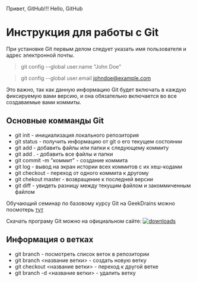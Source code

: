 Привет, GitHub!!!
Hello, GitHub

# Инструкция для работы с Git

При установке Git первым делом следует указать имя пользователя и адрес 
электронной почты.

> git config --global user.name "John Doe"

> git config --global user.email johndoe@example.com

Это важно, так как данную информацию Git будет включать 
в каждую фиксируемую вами версию, и она обязательно включается во все создаваемые вами коммиты.

## Основные комманды Git

* git init - инициализация локального репозитория
* git status - получить информацию от git о его текущем состоянии
* git add - добавить файлы или папки к следующему коммиту
* git add . - добавить все файлы и папки
* git commit -m "коммит" - создание коммита
* git log - вывод на экран истории всех коммитов с их хеш-кодами
* git checkout - переход от одного коммита к другому
* git chekout master - возвращение к последней версии 
* git diff - увидеть разницу между текущим файлом и закоммиченным файлом

Обучающий семинар по базовому курсу Git на GeekDrains можно посмотерь [тут](https://gb.ru/chapters/7831)

Скачать програму Git можно на официальном сайте:
[![downloads](setup.png)](https://git-scm.com/downloads)

## Информация о ветках <branch>

+ git branch - посмотреть список веток в репозитории
+ git branch <название ветки> - создать новую ветку
+ git checkout <название ветки> - переход к другой ветке 
+ git branch -d <название ветки> - удалить ветку
